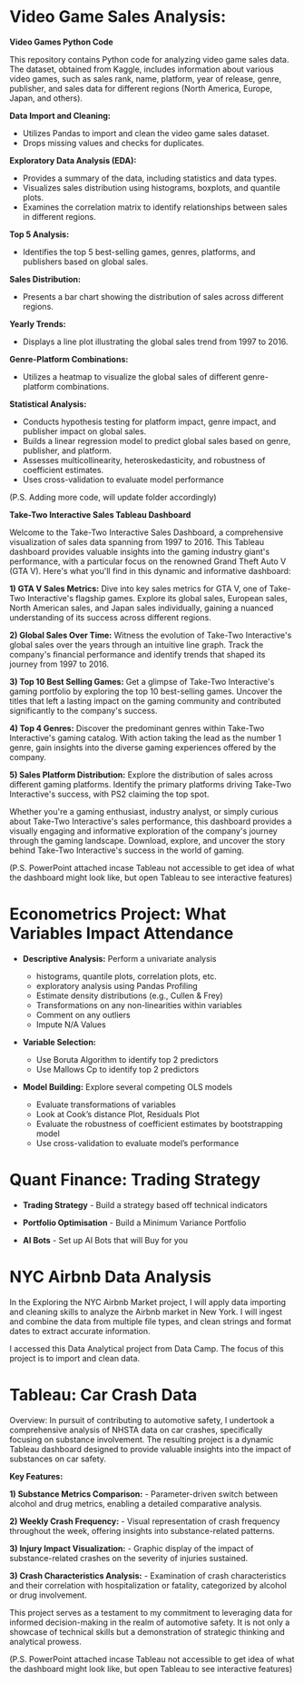 # Video Game Sales Analysis:

**Video Games Python Code**

This repository contains Python code for analyzing video game sales data. The dataset, obtained from Kaggle, includes information about various video games, such as sales rank, name, platform, year of release, genre, publisher, and sales data for different regions (North America, Europe, Japan, and others).

**Data Import and Cleaning:**
- Utilizes Pandas to import and clean the video game sales dataset.
- Drops missing values and checks for duplicates.
  
**Exploratory Data Analysis (EDA):**
- Provides a summary of the data, including statistics and data types.
- Visualizes sales distribution using histograms, boxplots, and quantile plots.
- Examines the correlation matrix to identify relationships between sales in different regions.

**Top 5 Analysis:**
- Identifies the top 5 best-selling games, genres, platforms, and publishers based on global sales.

**Sales Distribution:**
- Presents a bar chart showing the distribution of sales across different regions.

**Yearly Trends:**
- Displays a line plot illustrating the global sales trend from 1997 to 2016.
          
**Genre-Platform Combinations:**
- Utilizes a heatmap to visualize the global sales of different genre-platform combinations.

**Statistical Analysis:**
- Conducts hypothesis testing for platform impact, genre impact, and publisher impact on global sales.
- Builds a linear regression model to predict global sales based on genre, publisher, and platform.
- Assesses multicollinearity, heteroskedasticity, and robustness of coefficient estimates.
- Uses cross-validation to evaluate model performance
  
(P.S. Adding more code, will update folder accordingly)

**Take-Two Interactive Sales Tableau Dashboard**

Welcome to the Take-Two Interactive Sales Dashboard, a comprehensive visualization of sales data spanning from 1997 to 2016. This Tableau dashboard provides valuable insights into the gaming industry giant's performance, with a particular focus on the renowned Grand Theft Auto V (GTA V). Here's what you'll find in this dynamic and informative dashboard:

**1) GTA V Sales Metrics:** Dive into key sales metrics for GTA V, one of Take-Two Interactive's flagship games. Explore its global sales, European sales, North American sales, and Japan sales individually, gaining a nuanced understanding of its success across different regions.
   
**2) Global Sales Over Time:** Witness the evolution of Take-Two Interactive's global sales over the years through an intuitive line graph. Track the company's financial performance and identify trends that shaped its journey from 1997 to 2016.
   
**3) Top 10 Best Selling Games:** Get a glimpse of Take-Two Interactive's gaming portfolio by exploring the top 10 best-selling games. Uncover the titles that left a lasting impact on the gaming community and contributed significantly to the company's success.
   
**4) Top 4 Genres:** Discover the predominant genres within Take-Two Interactive's gaming catalog. With action taking the lead as the number 1 genre, gain insights into the diverse gaming experiences offered by the company.
   
**5) Sales Platform Distribution:** Explore the distribution of sales across different gaming platforms. Identify the primary platforms driving Take-Two Interactive's success, with PS2 claiming the top spot.
   
Whether you're a gaming enthusiast, industry analyst, or simply curious about Take-Two Interactive's sales performance, this dashboard provides a visually engaging and informative exploration of the company's journey through the gaming landscape. Download, explore, and uncover the story behind Take-Two Interactive's success in the world of gaming.

(P.S. PowerPoint attached incase Tableau not accessible to get idea of what the dashboard might look like, but open Tableau to see interactive features)

# Econometrics Project: What Variables Impact Attendance

- **Descriptive Analysis:** Perform a univariate analysis
    - histograms, quantile plots, correlation plots, etc.
    - exploratory analysis using Pandas Profiling
    - Estimate density distributions (e.g., Cullen & Frey)
    - Transformations on any non-linearities within variables
    - Comment on any outliers
    - Impute N/A Values

- **Variable Selection:**
    - Use Boruta Algorithm to identify top 2 predictors
    - Use Mallows Cp to identify top 2 predictors 

- **Model Building:** Explore several competing OLS models
    - Evaluate transformations of variables
    - Look at Cook’s distance Plot, Residuals Plot
    - Evaluate the robustness of coefficient estimates by bootstrapping model
    - Use cross-validation to evaluate model’s performance

# Quant Finance: Trading Strategy

- **Trading Strategy**
      - Build a strategy based off technical indicators

- **Portfolio Optimisation**
      - Build a Minimum Variance Portfolio

- **AI Bots**
      - Set up AI Bots that will Buy for you

# NYC Airbnb Data Analysis

In the Exploring the NYC Airbnb Market project, I will apply data importing and cleaning skills to analyze the Airbnb market in New York. I will ingest and combine the data from multiple file types, and clean strings and format dates to extract accurate information.  

I accessed this Data Analytical project from Data Camp. The focus of this project is to import and clean data.

# Tableau: Car Crash Data

Overview: In pursuit of contributing to automotive safety, I undertook a comprehensive analysis of NHSTA data on car crashes, specifically focusing on substance involvement. The resulting project is a dynamic Tableau dashboard designed to provide valuable insights into the impact of substances on car safety.

**Key Features:**

  **1) Substance Metrics Comparison:**
       - Parameter-driven switch between alcohol and drug metrics, enabling a detailed comparative analysis.

  **2) Weekly Crash Frequency:**
       - Visual representation of crash frequency throughout the week, offering insights into substance-related patterns.

  **3) Injury Impact Visualization:**
       - Graphic display of the impact of substance-related crashes on the severity of injuries sustained.

  **3) Crash Characteristics Analysis:**
       - Examination of crash characteristics and their correlation with hospitalization or fatality, categorized by alcohol or drug involvement.

This project serves as a testament to my commitment to leveraging data for informed decision-making in the realm of automotive safety. It is not only a showcase of technical skills but a demonstration of strategic thinking and analytical prowess.

(P.S. PowerPoint attached incase Tableau not accessible to get idea of what the dashboard might look like, but open Tableau to see interactive features)
